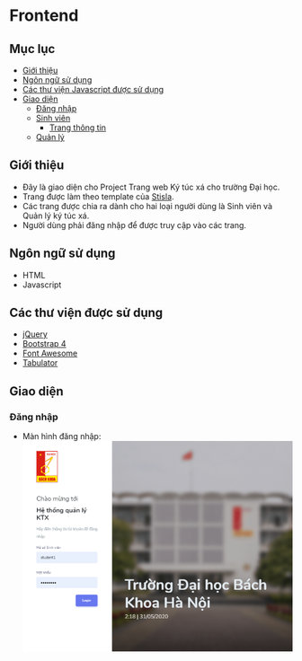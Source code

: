 # Frontend

## Mục lục

* [Giới thiệu](#giới-thiệu)
* [Ngôn ngữ sử dụng](#ngôn-ngữ-sử-dụng)
* [Các thư viện Javascript được sử dụng](#các-thư-viện-javascript-được-sử-dụng)
* [Giao diện](#giao-diện)
  * [Đăng nhập](#đăng-nhập)
  * [Sinh viên](#sinh-viên)
    * [Trang thông tin](#trang-thông-tin)
  * [Quản lý](#quản-lý)

## Giới thiệu 
- Đây là giao diện cho Project Trang web Ký túc xá cho trường Đại học. 
- Trang được làm theo template của [Stisla](https://github.com/stisla/stisla).
- Các trang được chia ra dành cho hai loại người dùng là Sinh viên và Quản lý ký túc xá.
- Người dùng phải đăng nhập để được truy cập vào các trang.

## Ngôn ngữ sử dụng
- HTML
- Javascript

## Các thư viện được sử dụng
- [jQuery](https://jquery.com/)
- [Bootstrap 4](https://getbootstrap.com/)
- [Font Awesome](https://fontawesome.com/)
- [Tabulator](http://tabulator.info/)

## Giao diện
### Đăng nhập
- Màn hình đăng nhập:
![Màn hình đăng nhập](img/dangnhap.png)
